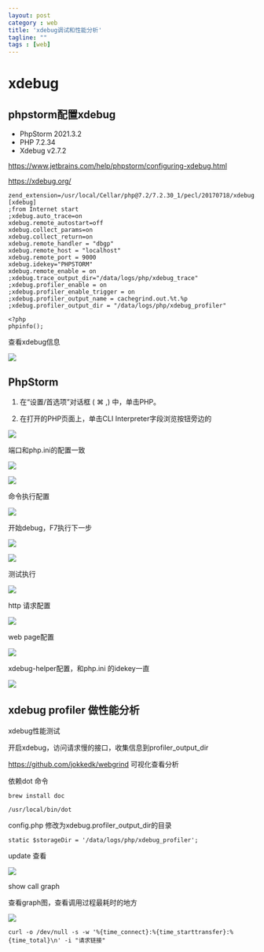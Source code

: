 ```yaml
---
layout: post
category : web
title: 'xdebug调试和性能分析'
tagline: ""
tags : [web]
---
```


# xdebug

## phpstorm配置xdebug

- PhpStorm 2021.3.2
- PHP 7.2.34
- Xdebug v2.7.2

https://www.jetbrains.com/help/phpstorm/configuring-xdebug.html

https://xdebug.org/

<!--break-->

```
zend_extension=/usr/local/Cellar/php@7.2/7.2.30_1/pecl/20170718/xdebug.so
[xdebug]
;from Internet start
;xdebug.auto_trace=on
xdebug.remote_autostart=off
xdebug.collect_params=on
xdebug.collect_return=on
xdebug.remote_handler = "dbgp"
xdebug.remote_host = "localhost"
xdebug.remote_port = 9000
xdebug.idekey="PHPSTORM"
xdebug.remote_enable = on
;xdebug.trace_output_dir="/data/logs/php/xdebug_trace"
;xdebug.profiler_enable = on
;xdebug.profiler_enable_trigger = on
;xdebug.profiler_output_name = cachegrind.out.%t.%p
;xdebug.profiler_output_dir = "/data/logs/php/xdebug_profiler"
```

```
<?php
phpinfo();
```

查看xdebug信息

![](/images/202203/xdebug/xdebug-11.png)

## PhpStorm

1. 在“设置/首选项”对话框 ( ⌘ ,) 中，单击PHP。

2. 在打开的PHP页面上，单击CLI Interpreter字段浏览按钮旁边的

![](/images/202203/xdebug/xdebug-01.png)

端口和php.ini的配置一致

![](/images/202203/xdebug/xdebug-10.png)

![](/images/202203/xdebug/xdebug-02.png)

命令执行配置

![](/images/202203/xdebug/xdebug-03.png)

开始debug，F7执行下一步

![](/images/202203/xdebug/xdebug-04.png)

![](/images/202203/xdebug/xdebug-05.png)

测试执行

![](/images/202203/xdebug/xdebug-06.png)

http 请求配置

![](/images/202203/xdebug/xdebug-07.png)

web page配置

![](/images/202203/xdebug/xdebug-08.png)

xdebug-helper配置，和php.ini 的idekey一直

![](/images/202203/xdebug/xdebug-09.png)

## xdebug profiler 做性能分析

xdebug性能测试

开启xdebug，访问请求慢的接口，收集信息到profiler_output_dir

https://github.com/jokkedk/webgrind 可视化查看分析

依赖dot 命令

```
brew install doc

/usr/local/bin/dot
```

config.php 修改为xdebug.profiler_output_dir的目录

```
static $storageDir = '/data/logs/php/xdebug_profiler';
```

update 查看

![](/images/202203/xdebug/xdebug-12.png)

show call graph

查看graph图，查看调用过程最耗时的地方

![](/images/202203/xdebug/xdebug-13.png)

```
curl -o /dev/null -s -w '%{time_connect}:%{time_starttransfer}:%{time_total}\n' -i "请求链接"
```
